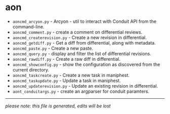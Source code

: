 # aon
* `aoncmd_arcyon.py` -
Arcyon - util to interact with Conduit API from the command-line.
* `aoncmd_comment.py` -
create a comment on differential reviews.
* `aoncmd_createrevision.py` -
Create a new revision in differential.
* `aoncmd_getdiff.py` -
Get a diff from differential, along with metadata.
* `aoncmd_paste.py` -
Create a new paste.
* `aoncmd_query.py` -
display and filter the list of differential revisions.
* `aoncmd_rawdiff.py` -
Create a raw diff in differential.
* `aoncmd_showconfig.py` -
show the configuration as discovered from the current directory.
* `aoncmd_taskcreate.py` -
Create a new task in maniphest.
* `aoncmd_taskupdate.py` -
Update a task in maniphest.
* `aoncmd_updaterevision.py` -
Update an existing revision in differential.
* `aont_conduitargs.py` -
create an argparser for conduit paramters.

-----
*please note: this file is generated, edits will be lost*
